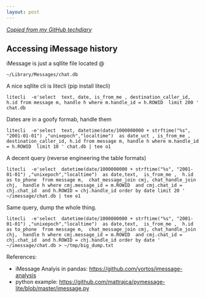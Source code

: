 ```yaml
---
layout: post
---
```


_[Copied from my GitHub techdiary](https://github.com/idvorkin/techdiary/blob/master/notes/dump_imessage_history.md)_

## Accessing iMessage history

iMessage is just a sqllite file located @

    ~/Library/Messages/chat.db

A nice sqllite cli is litecli (pip install litecli)

    litecli  -e'select  text, date, is_from_me , destination_caller_id, h.id from message m, handle h where m.handle_id = h.ROWID  limit 200 ' chat.db

Dates are in a goofy formab, handle them

    litecli  -e'select  text, datetime(date/1000000000 + strftime("%s", "2001-01-01") ,"unixepoch","localtime")  as date_uct , is_from_me , destination_caller_id, h.id from message m, handle h where m.handle_id = h.ROWID  limit 10 ' chat.db | tee o1

A decent query (reverse engineering the table formats)

    litecli  -e'select  datetime(date/1000000000 + strftime("%s", "2001-01-01") ,"unixepoch","localtime")  as date,text,  is_from_me ,  h.id as to_phone  from message m,  chat_message_join cmj, chat_handle_join chj,  handle h where cmj.message_id = m.ROWID  and cmj.chat_id = chj.chat_id  and h.ROWID = chj.handle_id order by date limit 20 ' ~/imessage/chat.db | tee o1

Same query, dump the whole thing.

    litecli  -e'select  datetime(date/1000000000 + strftime("%s", "2001-01-01") ,"unixepoch","localtime")  as date,text,  is_from_me ,  h.id as to_phone  from message m,  chat_message_join cmj, chat_handle_join chj,  handle h where cmj.message_id = m.ROWID  and cmj.chat_id = chj.chat_id  and h.ROWID = chj.handle_id order by date ' ~/imessage/chat.db > ~/tmp/big_dump.txt

References:

- iMessage Analyis in pandas: https://github.com/yortos/imessage-analysis
- python example: https://github.com/mattrajca/pymessage-lite/blob/master/imessage.py
